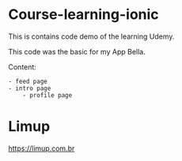 # Course-learning-ionic

This is contains code demo of the learning Udemy.

This code was the basic for my App Bella.

Content:

    - feed page
    - intro page
        - profile page

# Limup

https://limup.com.br
